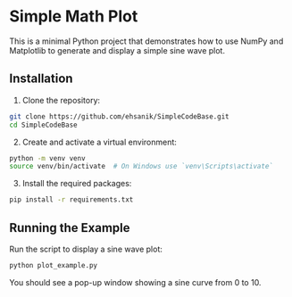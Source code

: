 # Simple Math Plot

This is a minimal Python project that demonstrates how to use NumPy and Matplotlib to generate and display a simple sine wave plot.

## Installation

1. Clone the repository:
```bash
git clone https://github.com/ehsanik/SimpleCodeBase.git
cd SimpleCodeBase
```

2. Create and activate a virtual environment:
```bash
python -m venv venv
source venv/bin/activate  # On Windows use `venv\Scripts\activate`
```
3. Install the required packages:
```bash
pip install -r requirements.txt
```
## Running the Example

Run the script to display a sine wave plot:

```bash
python plot_example.py
```
You should see a pop-up window showing a sine curve from 0 to 10.